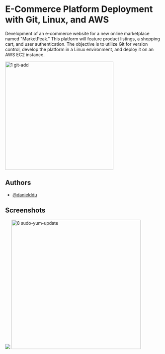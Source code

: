 
# E-Commerce Platform Deployment with Git, Linux, and AWS

Development of an e-commerce website for a new online marketplace named "MarketPeak." This platform
will feature product listings, a shopping cart, and user authentication. The objective is to utilize Git for version control, develop
the platform in a Linux environment, and deploy it on an AWS EC2 instance.

<img width="348" alt="1 git-add" src="https://github.com/danielddu/MarketPeak_Ecommerce/assets/169099038/4c7ff974-18a6-4244-83d2-76da086677ba">

## Authors

- [@danielddu](https://www.github.com/danielddu)


## Screenshots

<img src="1.git-add.png">


<img width="416" alt="8 sudo-yum-update" src="https://github.com/danielddu/MarketPeak_Ecommerce/assets/169099038/a257a649-a5d8-455d-86ce-d9e5290b65db">


